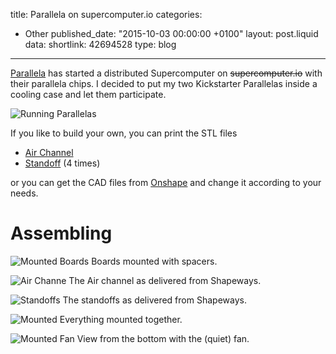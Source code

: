 title: Parallela on supercomputer.io
categories:
  - Other
published_date: "2015-10-03 00:00:00 +0100"
layout: post.liquid
data:
  shortlink: 42694528
  type: blog
---
[Parallela](https://www.parallella.org) has started a distributed Supercomputer on 
<strike>supercomputer.io</strike> with their parallela chips. I decided to
put my two Kickstarter Parallelas inside a cooling case and let them participate.

<!-- more -->

![Running Parallelas](running.jpg)

If you like to build your own, you can print the STL files

   * [Air Channel](AirChannel.stl)
   * [Standoff](Standoff.stl) (4 times)

or you can get the CAD files from 
[Onshape](https://cad.onshape.com/documents/4d995dc0d7024fd28425b2d3/w/84a63ad9c1bf4490b28853c7/e/1d542ccd0648408ba0a536f5)
and change it according to your needs.

# Assembling
![Mounted Boards](boards.jpg)
Boards mounted with spacers.

![Air Channe](channel.jpg)
The Air channel as delivered from Shapeways.

![Standoffs](standoffs.jpg)
The standoffs as delivered from Shapeways.

![Mounted](mounted_1.jpg)
Everything mounted together.

![Mounted Fan](mounted_2.jpg)
View from the bottom with the (quiet) fan.
